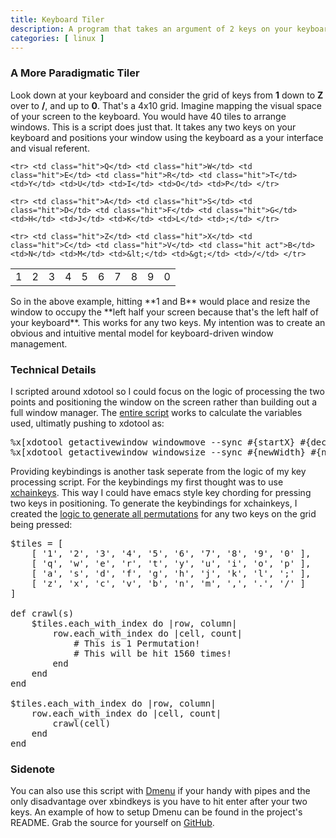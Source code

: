```yaml
---
title: Keyboard Tiler
description: A program that takes an argument of 2 keys on your keyboard and maps your window to the screen using the keyboard grid as referent.
categories: [ linux ]
---
```


### A More Paradigmatic Tiler
Look down at your keyboard and consider the grid of keys from **1** down to **Z** over to **/**, and up to **0**. That's a 4x10 grid. Imagine mapping the visual space of your screen to the keyboard. You would have 40 tiles to arrange windows. This is a script does just that. It takes any two keys on your keyboard and positions your window using the keyboard as a your interface and visual referent. 


<table id="keyboard">
	<tr> <td class="hit act">1</td> <td class="hit">2</td> <td class="hit">3</td> <td class="hit">4</td> <td class="hit">5</td> <td>6</td> <td>7</td> <td>8</td> <td>9</td> <td>0</td> </tr>

	<tr> <td class="hit">Q</td> <td class="hit">W</td> <td class="hit">E</td> <td class="hit">R</td> <td class="hit">T</td> <td>Y</td> <td>U</td> <td>I</td> <td>O</td> <td>P</td> </tr>

	<tr> <td class="hit">A</td> <td class="hit">S</td> <td class="hit">D</td> <td class="hit">F</td> <td class="hit">G</td> <td>H</td> <td>J</td> <td>K</td> <td>L</td> <td>;</td> </tr>

	<tr> <td class="hit">Z</td> <td class="hit">X</td> <td class="hit">C</td> <td class="hit">V</td> <td class="hit act">B</td> <td>N</td> <td>M</td> <td>&lt;</td> <td>&gt;</td> <td>/</td> </tr>
</table>
So in the above example, hitting **1 and B** would place and resize the window to occupy the **left half your screen because that's the left half of your keyboard**. This works for any two keys.  My intention was to create an obvious and intuitive mental model for keyboard-driven window management.


### Technical Details 

I scripted around xdotool so I could focus on the logic of processing the two points and positioning the window on the screen rather than building out a full window manager. The [entire script](http://github.com/mil/keyboard-tiler/blob/master/keyboard-tiler.rb) works to calculate the variables used, ultimatly pushing to xdotool as:

<pre class="sh_ruby">
%x[xdotool getactivewindow windowmove --sync #{startX} #{decorationsHeight + startY}]
%x[xdotool getactivewindow windowsize --sync #{newWidth} #{newHeight - (decorationsHeight * 2)}]
</pre>

Providing keybindings is another task seperate from the logic of my key processing script. For the keybindings my first thought was to use [xchainkeys](http://code.google.com/p/xchainkeys). This way I could have emacs style key chording for pressing two keys in positioning.  To generate the keybindings for xchainkeys, I created the [logic to generate all permutations](https://github.com/mil/keyboard-tiler/blob/master/utils/generate-xchains.rb) for any two keys on the grid being pressed:

<pre class="sh_ruby">
$tiles = [
	[ '1', '2', '3', '4', '5', '6', '7', '8', '9', '0' ],
	[ 'q', 'w', 'e', 'r', 't', 'y', 'u', 'i', 'o', 'p' ],
	[ 'a', 's', 'd', 'f', 'g', 'h', 'j', 'k', 'l', ';' ],
	[ 'z', 'x', 'c', 'v', 'b', 'n', 'm', ',', '.', '/' ]
]

def crawl(s)
	$tiles.each_with_index do |row, column|
		row.each_with_index do |cell, count|	
			# This is 1 Permutation! 
			# This will be hit 1560 times!
		end
	end
end

$tiles.each_with_index do |row, column|
	row.each_with_index do |cell, count|
		crawl(cell)
	end
end
</pre>

### Sidenote
You can also use this script with [Dmenu](http://tools.suckless.org/dmenu/) if your handy with pipes and the only disadvantage over xbindkeys is you have to hit enter after your two keys. An example of how to setup Dmenu can be found in the project's README.  Grab the source for yourself on [GitHub](http://github.com/mil/keyboard-tiler).
